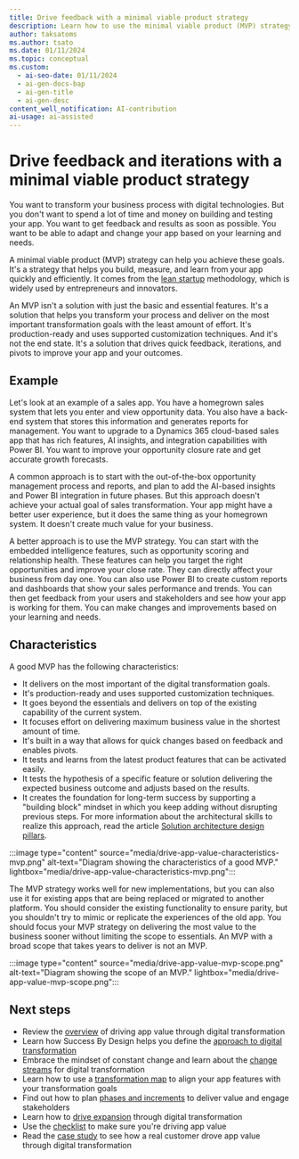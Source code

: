 ```yaml
---
title: Drive feedback with a minimal viable product strategy
description: Learn how to use the minimal viable product (MVP) strategy to build, measure, and learn from your app quickly and efficiently.
author: taksatoms
ms.author: tsato
ms.date: 01/11/2024
ms.topic: conceptual
ms.custom:
  - ai-seo-date: 01/11/2024
  - ai-gen-docs-bap
  - ai-gen-title
  - ai-gen-desc
content_well_notification: AI-contribution
ai-usage: ai-assisted
---
```


# Drive feedback and iterations with a minimal viable product strategy

You want to transform your business process with digital technologies. But you don't want to spend a lot of time and money on building and testing your app. You want to get feedback and results as soon as possible. You want to be able to adapt and change your app based on your learning and needs.

A minimal viable product (MVP) strategy can help you achieve these goals. It's a strategy that helps you build, measure, and learn from your app quickly and efficiently. It comes from the [lean startup](https://en.wikipedia.org/wiki/Lean_startup) methodology, which is widely used by entrepreneurs and innovators.

An MVP isn't a solution with just the basic and essential features. It's a solution that helps you transform your process and deliver on the most important transformation goals with the least amount of effort. It's production-ready and uses supported customization techniques. And it's not the end state. It's a solution that drives quick feedback, iterations, and pivots to improve your app and your outcomes.

## Example

Let's look at an example of a sales app. You have a homegrown sales system that lets you enter and view opportunity data. You also have a back-end system that stores this information and generates reports for management. You want to upgrade to a Dynamics 365 cloud-based sales app that has rich features, AI insights, and integration capabilities with Power BI. You want to improve your opportunity closure rate and get accurate growth forecasts.

A common approach is to start with the out-of-the-box opportunity management process and reports, and plan to add the AI-based insights and Power BI integration in future phases. But this approach doesn't achieve your actual goal of sales transformation. Your app might have a better user experience, but it does the same thing as your homegrown system. It doesn't create much value for your business.

A better approach is to use the MVP strategy. You can start with the embedded intelligence features, such as opportunity scoring and relationship health. These features can help you target the right opportunities and improve your close rate. They can directly affect your business from day one. You can also use Power BI to create custom reports and dashboards that show your sales performance and trends. You can then get feedback from your users and stakeholders and see how your app is working for them. You can make changes and improvements based on your learning and needs.

## Characteristics

A good MVP has the following characteristics:

- It delivers on the most important of the digital transformation goals.
- It's production-ready and uses supported customization techniques.
- It goes beyond the essentials and delivers on top of the existing capability of the current system.
- It focuses effort on delivering maximum business value in the shortest amount of time.
- It's built in a way that allows for quick changes based on feedback and enables pivots.
- It tests and learns from the latest product features that can be activated easily.
- It tests the hypothesis of a specific feature or solution delivering the expected business outcome and adjusts based on the results.
- It creates the foundation for long-term success by supporting a "building block" mindset in which you keep adding without disrupting previous steps. For more information about the architectural skills to realize this approach, read the article [Solution architecture design pillars](solution-architecture-design-pillars.md).

:::image type="content" source="media/drive-app-value-characteristics-mvp.png" alt-text="Diagram showing the characteristics of a good MVP." lightbox="media/drive-app-value-characteristics-mvp.png":::

The MVP strategy works well for new implementations, but you can also use it for existing apps that are being replaced or migrated to another platform. You should consider the existing functionality to ensure parity, but you shouldn't try to mimic or replicate the experiences of the old app. You should focus your MVP strategy on delivering the most value to the business sooner without limiting the scope to essentials. An MVP with a broad scope that takes years to deliver is not an MVP.

:::image type="content" source="media/drive-app-value-mvp-scope.png" alt-text="Diagram showing the scope of an MVP." lightbox="media/drive-app-value-mvp-scope.png":::

## Next steps

- Review the [overview](drive-app-value.md) of driving app value through digital transformation
- Learn how Success By Design helps you define the [approach to digital transformation](drive-app-value-approach-to-digital-transformation.md)
- Embrace the mindset of constant change and learn about the [change streams](drive-app-value-change-streams.md) for digital transformation
- Learn how to use a [transformation map](drive-app-value-transformation-map.md) to align your app features with your transformation goals
- Find out how to plan [phases and increments](drive-app-value-phases-increments.md) to deliver value and engage stakeholders
- Learn how to [drive expansion](drive-app-value-drive-expansion.md) through digital transformation
- Use the [checklist](drive-app-value-checklist.md) to make sure you're driving app value
- Read the [case study](drive-app-value-case-study.md) to see how a real customer drove app value through digital transformation
